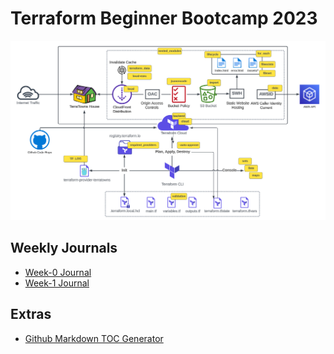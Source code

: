 # Terraform Beginner Bootcamp 2023
![Project-Architectural-Diagram](/.assets/Terraform%20Beginner%20Bootcamp%202023.png)

## Weekly Journals
- [Week-0 Journal](/journal/Week-0.md)
- [Week-1 Journal](/journal/Week-1.md)

## Extras
- [Github Markdown TOC Generator](https://ecotrust-canada.github.io/markdown-toc/)